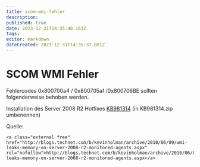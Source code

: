 ```yaml
---
title: scom-wmi-fehler
description: 
published: true
date: 2023-12-31T14:35:40.163Z
tags: 
editor: markdown
dateCreated: 2023-12-31T14:35:37.081Z
---
```


# SCOM WMI Fehler

Fehlercodes 0x800700a4 / 0x800705af /0x800706BE sollten folgenderweise behoben werden.

Installation des Server 2008 R2 Hotfixes [KB981314](https://wiki.eidolf.de/index.php?title=Spezial:Hochladen&wpDestFile=KB981314.zip.rar "KB981314.zip.rar") (in KB981314.zip umbenennen)

Quelle:

```
<a class="external free" href="http://blogs.technet.com/b/kevinholman/archive/2010/06/09/wmi-leaks-memory-on-server-2008-r2-monitored-agents.aspx" rel="nofollow">http://blogs.technet.com/b/kevinholman/archive/2010/06/09/wmi-leaks-memory-on-server-2008-r2-monitored-agents.aspx</a>
```

<div class="vector-body" id="bkmrk-"><div class="mw-body-content mw-content-ltr" dir="ltr" id="bkmrk--1" lang="de"><div class="mw-parser-output"></div></div></div>